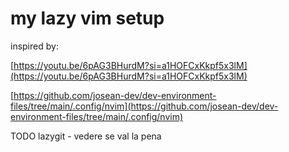 # my lazy vim setup

inspired by:

[https://youtu.be/6pAG3BHurdM?si=a1HOFCxKkpf5x3lM](https://youtu.be/6pAG3BHurdM?si=a1HOFCxKkpf5x3lM)

[https://github.com/josean-dev/dev-environment-files/tree/main/.config/nvim](https://github.com/josean-dev/dev-environment-files/tree/main/.config/nvim)

TODO
lazygit - vedere se val la pena
